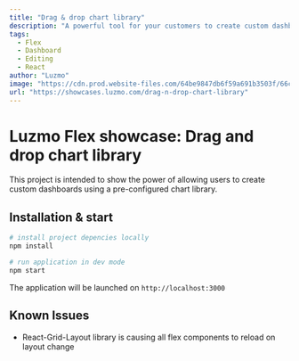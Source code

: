 ```yaml
---
title: "Drag & drop chart library"
description: "A powerful tool for your customers to create custom dashboards using a library of charts."
tags:
  - Flex
  - Dashboard
  - Editing
  - React
author: "Luzmo"
image: "https://cdn.prod.website-files.com/64be9847db6f59a691b3503f/66cf414e7fb20956e8c81943_drag-n-drop-chart-library.png"
url: "https://showcases.luzmo.com/drag-n-drop-chart-library"
---
```


# Luzmo Flex showcase: Drag and drop chart library

This project is intended to show the power of allowing users to create custom dashboards using a pre-configured chart library.

## Installation & start

```bash
# install project depencies locally
npm install

# run application in dev mode
npm start
```

The application will be launched on `http://localhost:3000`

## Known Issues

- React-Grid-Layout library is causing all flex components to reload on layout change
